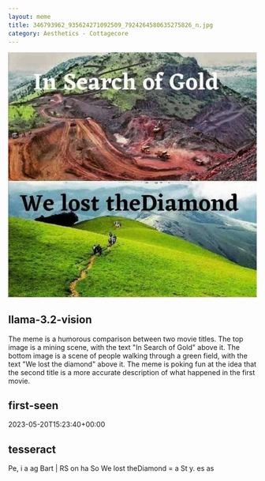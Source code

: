 ```yaml
---
layout: meme
title: 346793962_935624271092509_7924264580635275826_n.jpg
category: Aesthetics - Cottagecore
---
```


<div markdown="0"><a href="346793962_935624271092509_7924264580635275826_n.jpg"><img class="photo" src="346793962_935624271092509_7924264580635275826_n.jpg" /></a>

<h2>llama-3.2-vision</h2>
<p title="Llama-3.2-11B is a really good model that probably gets the visual details right but doesn't understand literary or media references, and often fails to accurately represent the physical arrangement of objects and the implied relationships between the objects.">The meme is a humorous comparison between two movie titles. The top image is a mining scene, with the text &quot;In Search of Gold&quot; above it. The bottom image is a scene of people walking through a green field, with the text &quot;We lost the diamond&quot; above it. The meme is poking fun at the idea that the second title is a more accurate description of what happened in the first movie.</p>

<h2>first-seen</h2>
<p title="Because Git doesn't preserve file modification times, this metadata file contains the file's modification time when it was added to the library.">2023-05-20T15:23:40+00:00</p>

<h2>tesseract</h2>
<p title="Tesseract is often terrible and just gives a lot of nonsense characters, but it used to be the state of the art, and usually it is better at correctly representing text than llama-3.2-vision-11b.">Pe, i a ag Bart | RS on ha So We lost theDiamond = a St y. es as</p>

</div>

